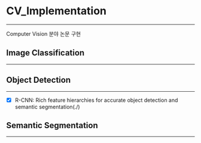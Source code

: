 # CV_Implementation
---
Computer Vision 분야 논문 구현

## Image Classification
---

## Object Detection
---
- [x] R-CNN: Rich feature hierarchies for accurate object detection and semantic segmentation(./)


## Semantic Segmentation
---
